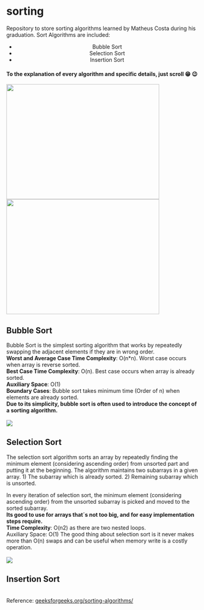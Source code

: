 # sorting
 Repository to store sorting algorithms learned by Matheus Costa during his graduation.
Sort Algorithms are included:
<center><ul>
 <li>Bubble Sort</li>
 <li>Selection Sort</li>
 <li>Insertion Sort</li>
<ul>
  </center>
 <h4>To the explanation of every algorithm and specific details, just scroll  😁 😉 </h4>
   <img align="left" width="400" height="300" src="https://media.giphy.com/media/QaPkV29BJh3gI/giphy.gif"/>
  <img width="400" height="300" src="https://media.giphy.com/media/4UzW8S83pWoKs/giphy.gif"/>
 <h2>Bubble Sort</h2>
 Bubble Sort is the simplest sorting algorithm that works by repeatedly swapping the adjacent elements if they are in wrong order.<br>
 <b>Worst and Average Case Time Complexity</b>: O(n*n). Worst case occurs when array is reverse sorted.<br>
 <b>Best Case Time Complexity</b>: O(n). Best case occurs when array is already sorted.<br>
 <b>Auxiliary Space</b>: O(1)<br>
 <b>Boundary Cases</b>: Bubble sort takes minimum time (Order of n) when elements are already sorted.<br>
 <b>Due to its simplicity, bubble sort is often used to introduce the concept of a sorting algorithm.</b>
 <br><br>
 <img src="https://media.giphy.com/media/nfq7ThNeMbfCfGDGu2/giphy.gif"/>
 <br>
 <h2>Selection Sort</h2>
 The selection sort algorithm sorts an array by repeatedly finding the minimum element (considering ascending order) from unsorted part and putting it at the beginning. The algorithm maintains two subarrays in a given array.
1) The subarray which is already sorted.
2) Remaining subarray which is unsorted.

In every iteration of selection sort, the minimum element (considering ascending order) from the unsorted subarray is picked and moved to the sorted subarray.<br>
<b> Its good to use for arrays that´s not too big, and for easy implementation steps require.</b>
<br>
<b>Time Complexity</b>: O(n2) as there are two nested loops.
<br>
Auxiliary Space: O(1)
The good thing about selection sort is it never makes more than O(n) swaps and can be useful when memory write is a costly operation.
 <br><br>
 <img src="https://media.giphy.com/media/z3iMTsKMWSEDBLtCy2/giphy.gif"/>
 <br>
 <h2>Insertion Sort</h2>
 <br>
 Reference: <a href="https://www.geeksforgeeks.org/sorting-algorithms/">geeksforgeeks.org/sorting-algorithms/</a>
